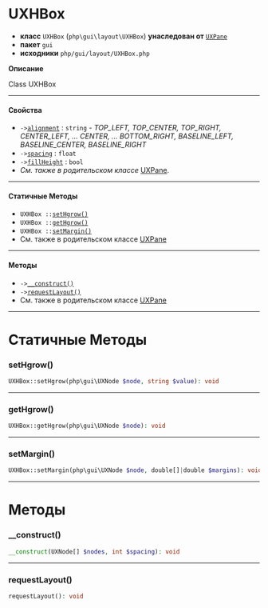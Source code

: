 # UXHBox

- **класс** `UXHBox` (`php\gui\layout\UXHBox`) **унаследован от** [`UXPane`](https://github.com/jphp-group/jphp-gui-ext/blob/master/jphp-gui-ext/api-docs/classes/php/gui/layout/UXPane.ru.md)
- **пакет** `gui`
- **исходники** `php/gui/layout/UXHBox.php`

**Описание**

Class UXHBox

---

#### Свойства

- `->`[`alignment`](#prop-alignment) : `string` - _TOP_LEFT, TOP_CENTER, TOP_RIGHT, CENTER_LEFT, ... CENTER, ... BOTTOM_RIGHT,
BASELINE_LEFT, BASELINE_CENTER, BASELINE_RIGHT_
- `->`[`spacing`](#prop-spacing) : `float`
- `->`[`fillHeight`](#prop-fillheight) : `bool`
- *См. также в родительском классе* [UXPane](https://github.com/jphp-group/jphp-gui-ext/blob/master/jphp-gui-ext/api-docs/classes/php/gui/layout/UXPane.ru.md).

---

#### Статичные Методы

- `UXHBox ::`[`setHgrow()`](#method-sethgrow)
- `UXHBox ::`[`getHgrow()`](#method-gethgrow)
- `UXHBox ::`[`setMargin()`](#method-setmargin)
- См. также в родительском классе [UXPane](https://github.com/jphp-group/jphp-gui-ext/blob/master/jphp-gui-ext/api-docs/classes/php/gui/layout/UXPane.ru.md)

---

#### Методы

- `->`[`__construct()`](#method-__construct)
- `->`[`requestLayout()`](#method-requestlayout)
- См. также в родительском классе [UXPane](https://github.com/jphp-group/jphp-gui-ext/blob/master/jphp-gui-ext/api-docs/classes/php/gui/layout/UXPane.ru.md)

---
# Статичные Методы

<a name="method-sethgrow"></a>

### setHgrow()
```php
UXHBox::setHgrow(php\gui\UXNode $node, string $value): void
```

---

<a name="method-gethgrow"></a>

### getHgrow()
```php
UXHBox::getHgrow(php\gui\UXNode $node): void
```

---

<a name="method-setmargin"></a>

### setMargin()
```php
UXHBox::setMargin(php\gui\UXNode $node, double[]|double $margins): void
```

---
# Методы

<a name="method-__construct"></a>

### __construct()
```php
__construct(UXNode[] $nodes, int $spacing): void
```

---

<a name="method-requestlayout"></a>

### requestLayout()
```php
requestLayout(): void
```